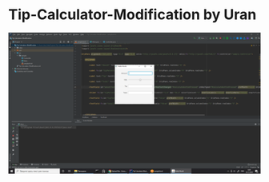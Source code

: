 # Tip-Calculator-Modification by Uran
![alt text](https://github.com/Aranccar/Tip-Calculator-Modification/blob/main/%D0%A1%D0%BD%D0%B8%D0%BC%D0%BE%D0%BA%20%D1%8D%D0%BA%D1%80%D0%B0%D0%BD%D0%B0%20(3).png?raw=true)
